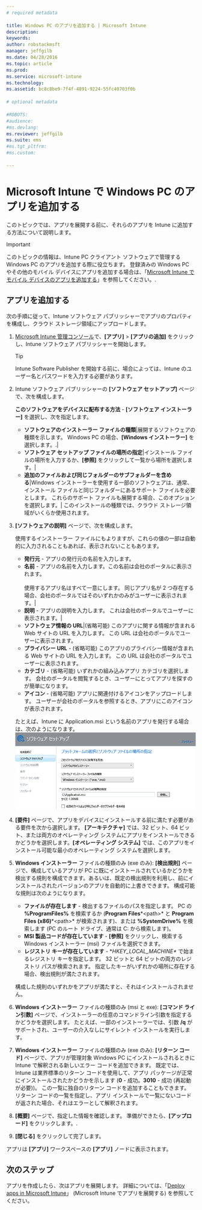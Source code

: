 ```yaml
---
# required metadata

title: Windows PC のアプリを追加する | Microsoft Intune
description:
keywords:
author: robstackmsft
manager: jeffgilb
ms.date: 04/28/2016
ms.topic: article
ms.prod:
ms.service: microsoft-intune
ms.technology:
ms.assetid: bc8c8be9-7f4f-4891-9224-55fc40703f0b

# optional metadata

#ROBOTS:
#audience:
#ms.devlang:
ms.reviewer: jeffgilb
ms.suite: ems
#ms.tgt_pltfrm:
#ms.custom:

---
```


# Microsoft Intune で Windows PC のアプリを追加する

このトピックでは、アプリを展開する前に、それらのアプリを Intune に追加する方法について説明します。

> [!IMPORTANT]
> このトピックの情報は、Intune PC クライアント ソフトウェアで管理する Windows PC のアプリを追加する際に役立ちます。 登録済みの Windows PC やその他のモバイル デバイスにアプリを追加する場合は、「[Microsoft Intune でモバイル デバイスのアプリを追加する](add-apps-for-mobile-devices-in-microsoft-intune.md)」を参照してください。.


## アプリを追加する
次の手順に従って、Intune ソフトウェア パブリッシャーでアプリのプロパティを構成し、クラウド ストレージ領域にアップロードします。

1.  [Microsoft Intune 管理コンソール](https://manage.microsoft.com)で、**[アプリ]**  &gt;  **[アプリの追加]** をクリックし、Intune ソフトウェア パブリッシャーを開始します。

    > [!TIP]
    > Intune Software Publisher を開始する前に、場合によっては、Intune のユーザー名とパスワードを入力する必要があります。



2.  Intune ソフトウェア パブリッシャーの **[ソフトウェア セットアップ]** ページで、次を構成します。

    **このソフトウェアをデバイスに配布する方法** - **[ソフトウェア インストーラー]** を選択し、次を指定します。

    - **ソフトウェアのインストーラー ファイルの種類**|展開するソフトウェアの種類を示します。 Windows PC の場合、**[Windows インストーラー]** を選択します。.|
    - **ソフトウェア セットアップ ファイルの場所の指定**|インストール ファイルの場所を入力するか、**[参照]** をクリックして一覧から場所を選択します。|
    - **追加のファイルおよび同じフォルダーのサブフォルダーを含める**|Windows インストーラーを使用する一部のソフトウェアは、通常、インストール ファイルと同じフォルダーにあるサポート ファイルを必要とします。 これらのサポート ファイルも展開する場合、このオプションを選択します。|
   このインストールの種類では、クラウド ストレージ領域がいくらか使用されます。

3.  **[ソフトウェアの説明]** ページで、次を構成します。

    使用するインストーラー ファイルにもよりますが、これらの値の一部は自動的に入力されることもあれば、表示されないこともあります。

    - **発行元** - アプリの発行元の名前を入力します。
    - **名前** - アプリの名前を入力します。この名前は会社のポータルに表示されます。<br /><br />使用するアプリ名はすべて一意にします。 同じアプリ名が 2 つ存在する場合、会社のポータルではそのいずれかのみがユーザーに表示されます。|
    - **説明** - アプリの説明を入力します。 これは会社のポータルでユーザーに表示されます。|
    - **ソフトウェア情報の URL**|(省略可能) このアプリに関する情報が含まれる Web サイトの URL を入力します。 この URL は会社のポータルでユーザーに表示されます。
    - **プライバシー URL** - (省略可能) このアプリのプライバシー情報が含まれる Web サイトの URL を入力します。 この URL は会社のポータルでユーザーに表示されます。
    - **カテゴリ** - (省略可能) いずれかの組み込みアプリ カテゴリを選択します。 会社のポータルを閲覧するとき、ユーザーにとってアプリを探すのが簡単になります。
    - **アイコン** - (省略可能) アプリに関連付けるアイコンをアップロードします。 ユーザーが会社のポータルを参照するとき、アプリにこのアイコンが表示されます。

    たとえば、Intune に Application.msi という名前のアプリを発行する場合は、次のようになります。
    ![PC ソフトウェア パブリッシャー](./media/publisher-for-pc.png)

4.  **[要件]** ページで、アプリをデバイスにインストールする前に満たす必要がある要件を次から選択します。 **[アーキテクチャ]** では、32 ビット、64 ビット、または両方のオペレーティング システムにアプリをインストールできるかどうかを選択します。**[オペレーティング システム]** では、このアプリをインストール可能な最小のオペレーティング システムを選択します。

5.  **Windows インストーラー** ファイルの種類のみ (exe のみ): **[検出規則]** ページで、構成しているアプリが PC に既にインストールされているかどうかを検出する規則を構成できます。あるいは、既定の検出規則を利用し、前にインストールされたバージョンのアプリを自動的に上書きできます。
    構成可能な規則は次のようになります。
    - **ファイルが存在します** - 検出するファイルのパスを指定します。 PC の **%ProgramFiles%** を検索するか (**Program Files**\*&lt;path&gt;* と **Program Files (x86)**\*&lt;path&gt;* が検索されます)、または **%SystemDrive%** を検索します (PC のルート ドライブ、通常は C: から検索します)。
    - **MSI 製品コードが存在しています** - **[参照]** をクリックし、検索する Windows インストーラー (msi) ファイルを選択できます。 
    - **レジストリ キーが存在しています** - **HKEY_LOCAL_MACHINE\** で始まるレジストリ キーを指定します。 32 ビットと 64 ビットの両方のレジストリ パスが検索されます。 指定したキーがいずれかの場所に存在する場合、検出規則が満たされます。

    構成した規則のいずれかをアプリが満たすと、それはインストールされません。

6.  **Windows インストーラー** ファイルの種類のみ (msi と exe): **[コマンド ライン引数]** ページで、インストーラーの任意のコマンドライン引数を指定するかどうかを選択します。 たとえば、一部のインストーラーでは、引数 **/q** がサポートされ、ユーザーの介入なしにサイレント インストールを実行します。

7.  **Windows インストーラー** ファイルの種類のみ (exe のみ): **[リターン コード]** ページで、アプリが管理対象 Windows PC にインストールされるときに Intune で解釈される新しいエラー コードを追加できます。
    既定では、Intune は業界標準のリターン コードを使用して、アプリ パッケージが正常にインストールされたかどうかを示します (**0** - 成功。**3010** - 成功 (再起動が必要))。 この一覧に独自のリターン コードを追加することもできます。 リターン コードの一覧を指定し、アプリ インストールで一覧にないコードが返された場合、それはエラーとして解釈されます。

8.  **[概要]** ページで、指定した情報を確認します。 準備ができたら、**[アップロード]** をクリックします。.

9. **[閉じる]** をクリックして完了します。

アプリは **[アプリ]** ワークスペースの **[アプリ]** ノードに表示されます。

## 次のステップ

アプリを作成したら、次はアプリを展開します。 詳細については、「[Deploy apps in Microsoft Intune](deploy-apps.md)」 (Microsoft Intune でアプリを展開する) を参照してください。

<!--HONumber=May16_HO1-->


